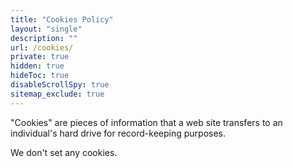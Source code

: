 ```yaml
---
title: "Cookies Policy"
layout: "single"
description: ""
url: /cookies/
private: true
hidden: true
hideToc: true
disableScrollSpy: true
sitemap_exclude: true
---
```


"Cookies" are pieces of information that a web site transfers to an
individual's hard drive for record-keeping purposes.

We don't set any cookies.

<style>
article footer,
.feedback-center {
  display: none !important;
}
</style>
